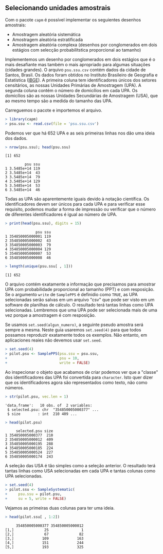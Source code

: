 

## Selecionando unidades amostrais

Com o pacote `capm` é possível implementar os seguientes desenhos amostrais:  
* Amostragem aleatória sistemática  
* Amostragem aleatória estratificada  
* Amostragem aleatória complexa  (desenhos por conglomerados em dois estágios com selecção probabilítstica proporcional ao tamanho)

Implementemos um desenho por conglomerados em dois estágios que é o mais desafiante mas também o mais apropriado para algumas situações (cidades grandes). O arquivo `psu.ssu.csv` contém dados da cidade de Santos, Brasil. Os dados foram obtidos no Instituto Brasileiro de Geografia e Estatística ([IBGE](http://ibge.gov.br)). A primeira coluna tem identificadores únicos dos setores censitários, as nossas Unidades Primárias de Amostragem (UPA). A segunda coluna contém o número de domicílios em cada UPA. Os domicílios são as nossas Unidades Secundárias de Amostragem (USA), que ao mesmo tempo são a medida do tamanho das UPA.


Carreguemos o pacote e importemos el arquivo.


```r
> library(capm)
> psu.ssu <- read.csv(file = 'psu.ssu.csv')
```

Podemos ver que há 652 UPA e as seis primeiras linhas nos dão uma ideia dos dados.


```r
> nrow(psu.ssu); head(psu.ssu)
```

```
[1] 652
```

```
         psu ssu
1 3.5485e+14 119
2 3.5485e+14  43
3 3.5485e+14  79
4 3.5485e+14 129
5 3.5485e+14  53
6 3.5485e+14  46
```

Todas as UPA são aparentemente iguais devido à notação científica. Os identificadores devem ser únicos para cada UPA e para verificar esse requisito, podemos mudar a forma de impressão ou verificar que o número de diferentes identificadores é igual ao número de UPA.


```r
> print(head(psu.ssu), digits = 15)
```

```
              psu ssu
1 354850005000001 119
2 354850005000002  43
3 354850005000003  79
4 354850005000004 129
5 354850005000007  53
6 354850005000008  46
```

```r
> length(unique(psu.ssu[ , 1]))
```

```
[1] 652
```

O arquivo contém exatamente a informação que precisamos para amostrar UPA com probabilidade proporcional ao tamanho (PPT) e com resposição. Se o argumento `write` de `SamplePPS` é definidio como `TRUE`, as UPA selecionadas serão salvas em um arquivo "csv" que pode ser visto em um software de planilhas de cálculo. O resultado terá tantas linhas como UPA selecionadas. Lembremos que uma UPA pode ser selecionada mais de uma vez porque a amostragem é com resposição.  

Se usamos `set.seed(algun_numero)`, a seguinte pseudo amostra será sempre a mesma. Neste guia usaremos `set.seed(4)` para que todos possamos reproduzir exatamente todos os exemplos. Não entanto, em aplicaciones reaies não devemos usar `set.seed`.


```r
> set.seed(4)
> pilot.psu <- SamplePPS(psu.ssu = psu.ssu,
+                        psu = 10,
+                        write = FALSE)
```

Ao inspecionar o objeto que acabamos de criar podemos ver que a "classe" dos identificadores das UPA foi convertida para `character`. Isto quer dizer que os identificadores agora são representados como texto, não como números.


```r
> str(pilot.psu, vec.len = 1)
```

```
'data.frame':	10 obs. of  2 variables:
 $ selected.psu: chr  "354850005000377" ...
 $ size        : int  210 409 ...
```

```r
> head(pilot.psu)
```

```
     selected.psu size
1 354850005000377  210
2 354850005000012  409
3 354850005000195  288
4 354850005000185  224
5 354850005000524  227
6 354850005000174  243
```

A seleção das USA é tão simples como a seleção anterior. O resultado terá tantas linhas como USA selecionadas em cada UPA e tantas colunas como UPA selecionadas.


```r
> set.seed(4)
> pilot.ssu <- SampleSystematic(
+     psu.ssu = pilot.psu,
+     su = 5, write = FALSE)
```

Vejamos as primeiras duas colunas para ter uma ideia.


```r
> head(pilot.ssu[ , 1:2])
```

```
     354850005000377 354850005000012
[1,]              25               1
[2,]              67              82
[3,]             109             163
[4,]             151             244
[5,]             193             325
```
